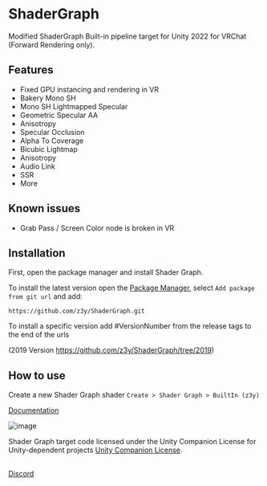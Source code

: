 # ShaderGraph
Modified ShaderGraph Built-in pipeline target for Unity 2022 for VRChat (Forward Rendering only).

## Features
- Fixed GPU instancing and rendering in VR
- Bakery Mono SH
- Mono SH Lightmapped Specular
- Geometric Specular AA
- Anisotropy
- Specular Occlusion
- Alpha To Coverage
- Bicubic Lightmap
- Anisotropy
- Audio Link
- SSR
- More

## Known issues

- Grab Pass / Screen Color node is broken in VR

## Installation

First, open the package manager and install Shader Graph.

To install the latest version open the [Package Manager](https://user-images.githubusercontent.com/33181641/210658098-851627b9-c67d-4fab-a493-94e2c8bb53e3.png), select `Add package from git url` and add:

```
https://github.com/z3y/ShaderGraph.git
```

To install a specific version add #VersionNumber from the release tags to the end of the urls

(2019 Version https://github.com/z3y/ShaderGraph/tree/2019)

## How to use
Create a new Shader Graph shader `Create > Shader Graph > BuiltIn (z3y)`

[Documentation](https://github.com/z3y/ShaderGraph/blob/main/Documentation.md)

![image](https://github.com/z3y/ShaderGraph/assets/33181641/5dc732c9-5518-4661-985c-073d067f412d)

Shader Graph target code licensed under the Unity Companion License for Unity-dependent projects [Unity Companion License](http://www.unity3d.com/legal/licenses/Unity_Companion_License). 

##

[Discord](https://discord.gg/bw46tKgRFT)

